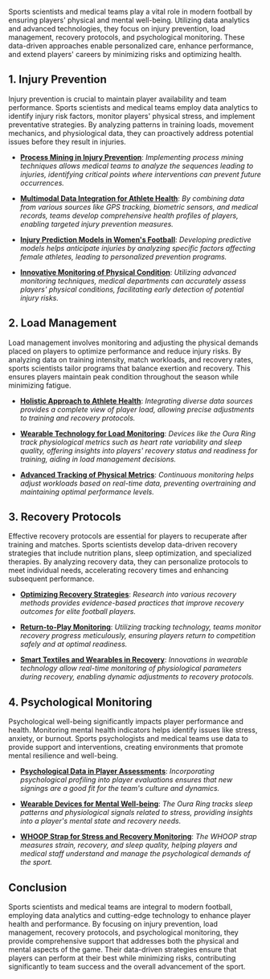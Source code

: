Sports scientists and medical teams play a vital role in modern football by ensuring players' physical and mental well-being. Utilizing data analytics and advanced technologies, they focus on injury prevention, load management, recovery protocols, and psychological monitoring. These data-driven approaches enable personalized care, enhance performance, and extend players' careers by minimizing risks and optimizing health.

## 1. Injury Prevention

Injury prevention is crucial to maintain player availability and team performance. Sports scientists and medical teams employ data analytics to identify injury risk factors, monitor players' physical stress, and implement preventative strategies. By analyzing patterns in training loads, movement mechanics, and physiological data, they can proactively address potential issues before they result in injuries.

- [**Process Mining in Injury Prevention**](https://barcainnovationhub.fcbarcelona.com/blog/prevention-of-injuries-and-improvement-of-medical-care-in-athletes-with-process-mining/): *Implementing process mining techniques allows medical teams to analyze the sequences leading to injuries, identifying critical points where interventions can prevent future occurrences.*

- [**Multimodal Data Integration for Athlete Health**](https://barcainnovationhub.fcbarcelona.com/blog/converting-big-data-into-smart-data-a-multimodal-approach-to-athlete-health/): *By combining data from various sources like GPS tracking, biometric sensors, and medical records, teams develop comprehensive health profiles of players, enabling targeted injury prevention measures.*

- [**Injury Prediction Models in Women's Football**](https://barcainnovationhub.fcbarcelona.com/blog/bihub-participates-in-the-creation-of-an-injury-prediction-model-for-womens-football/): *Developing predictive models helps anticipate injuries by analyzing specific factors affecting female athletes, leading to personalized prevention programs.*

- [**Innovative Monitoring of Physical Condition**](https://barcauniversal.com/barcelona-medical-departments-novel-approach-to-track-players-physical-condition-report/): *Utilizing advanced monitoring techniques, medical departments can accurately assess players' physical conditions, facilitating early detection of potential injury risks.*

## 2. Load Management

Load management involves monitoring and adjusting the physical demands placed on players to optimize performance and reduce injury risks. By analyzing data on training intensity, match workloads, and recovery rates, sports scientists tailor programs that balance exertion and recovery. This ensures players maintain peak condition throughout the season while minimizing fatigue.

- [**Holistic Approach to Athlete Health**](https://barcainnovationhub.fcbarcelona.com/blog/converting-big-data-into-smart-data-a-multimodal-approach-to-athlete-health/): *Integrating diverse data sources provides a complete view of player load, allowing precise adjustments to training and recovery protocols.*

- [**Wearable Technology for Load Monitoring**](https://ouraring.com/fr): *Devices like the Oura Ring track physiological metrics such as heart rate variability and sleep quality, offering insights into players' recovery status and readiness for training, aiding in load management decisions.*

- [**Advanced Tracking of Physical Metrics**](https://barcauniversal.com/barcelona-medical-departments-novel-approach-to-track-players-physical-condition-report/): *Continuous monitoring helps adjust workloads based on real-time data, preventing overtraining and maintaining optimal performance levels.*

## 3. Recovery Protocols

Effective recovery protocols are essential for players to recuperate after training and matches. Sports scientists develop data-driven recovery strategies that include nutrition plans, sleep optimization, and specialized therapies. By analyzing recovery data, they can personalize protocols to meet individual needs, accelerating recovery times and enhancing subsequent performance.

- [**Optimizing Recovery Strategies**](https://bmcsportsscimedrehabil.biomedcentral.com/articles/10.1186/s13102-023-00783-4): *Research into various recovery methods provides evidence-based practices that improve recovery outcomes for elite football players.*

- [**Return-to-Play Monitoring**](https://kinexon-sports.com/blog/return-to-play/): *Utilizing tracking technology, teams monitor recovery progress meticulously, ensuring players return to competition safely and at optimal readiness.*

- [**Smart Textiles and Wearables in Recovery**](https://www.mdpi.com/2076-3417/13/18/10399): *Innovations in wearable technology allow real-time monitoring of physiological parameters during recovery, enabling dynamic adjustments to recovery protocols.*

## 4. Psychological Monitoring

Psychological well-being significantly impacts player performance and health. Monitoring mental health indicators helps identify issues like stress, anxiety, or burnout. Sports psychologists and medical teams use data to provide support and interventions, creating environments that promote mental resilience and well-being.

- [**Psychological Data in Player Assessments**](https://thesetpieces.com/latest-posts/top-clubs-using-psychological-data-run-rule-new-signings/): *Incorporating psychological profiling into player evaluations ensures that new signings are a good fit for the team's culture and dynamics.*

- [**Wearable Devices for Mental Well-being**](https://ouraring.com/fr): *The Oura Ring tracks sleep patterns and physiological signals related to stress, providing insights into a player's mental state and recovery needs.*

- [**WHOOP Strap for Stress and Recovery Monitoring**](https://www.whoop.com/gb/fr/): *The WHOOP strap measures strain, recovery, and sleep quality, helping players and medical staff understand and manage the psychological demands of the sport.*

## Conclusion

Sports scientists and medical teams are integral to modern football, employing data analytics and cutting-edge technology to enhance player health and performance. By focusing on injury prevention, load management, recovery protocols, and psychological monitoring, they provide comprehensive support that addresses both the physical and mental aspects of the game. Their data-driven strategies ensure that players can perform at their best while minimizing risks, contributing significantly to team success and the overall advancement of the sport.
